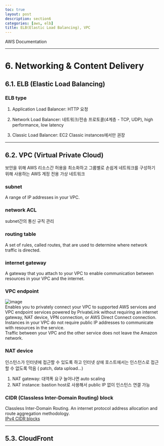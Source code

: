```yaml
---
toc: true
layout: post
description: section6
categories: [aws, elb]
title: ELB(Elastic Load Balancing), VPC
---
```


AWS Documentation

---

# 6. Networking & Content Delivery

## 6.1. ELB (Elastic Load Balancing)


### ELB type  

1) Application Load Balancer: HTTP 요청  

2) Network Load Balancer: 네트워크/전송 프로토콜(4계층 - TCP, UDP), high performance, low latency  

3) Classic Load Balancer: EC2 Classic instances에서만 권장  



---

## 6.2. VPC (Virtual Private Cloud)
보안을 위해 AWS 리소스간 허용을 최소화하고 그룹별로 손쉽게 네트워크를 구성하기 위해 사용하는 AWS 계정 전용 가상 네트워크  

### subnet  
A range of IP addresses in your VPC.

### network ACL
subnet간의 통신 규칙 관리

### routing table
A set of rules, called routes, that are used to determine where network traffic is directed.  

### internet gateway
A gateway that you attach to your VPC to enable communication between resources in your VPC and the internet.  

### VPC endpoint  
![image](https://user-images.githubusercontent.com/83441376/141411445-a86f1cf8-e2d7-4cc4-a077-b2ae18ae133a.png)  
Enables you to privately connect your VPC to supported AWS services and VPC endpoint services powered by PrivateLink without requiring an internet gateway, NAT device, VPN connection, or AWS Direct Connect connection.  
Instances in your VPC do not require public IP addresses to communicate with resources in the service.  
Traffic between your VPC and the other service does not leave the Amazon network.  

### NAT device
인스턴스가 인터넷에 접근할 수 있도록 하고 인터넷 상에 호스트에서는 인스턴스로 접근할 수 없도록 막음 ( patch, data upload...)  
1) NAT gateway: 대역폭 요구 늘어나면 auto scaling  
2) NAT instance: bastion host로 사용해서 public IP 없이 인스턴스 연결 가능  

### CIDR (Classless Inter-Domain Routing) block  
Classless Inter-Domain Routing. An internet protocol address allocation and route aggregation methodology.  
[IPv4 CIDR blocks](https://en.wikipedia.org/wiki/Classless_Inter-Domain_Routing#IPv4_CIDR_blocks)  









---

## 5.3. CloudFront




